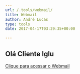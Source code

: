 ```yaml
---
url: /.tools/webmail/
title: Webmail
author: André Lucas
type: tools
date: 2017-04-17T03:29:35+00:00

---
```


## Olá Cliente Iglu ##

<a href="http://blog.igluonline.com/.tools/webmail/">Clique para acessar o Webmail</a>
